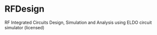# RFDesign
RF Integrated Circuits Design, Simulation and Analysis using ELDO circuit simulator (licensed)
